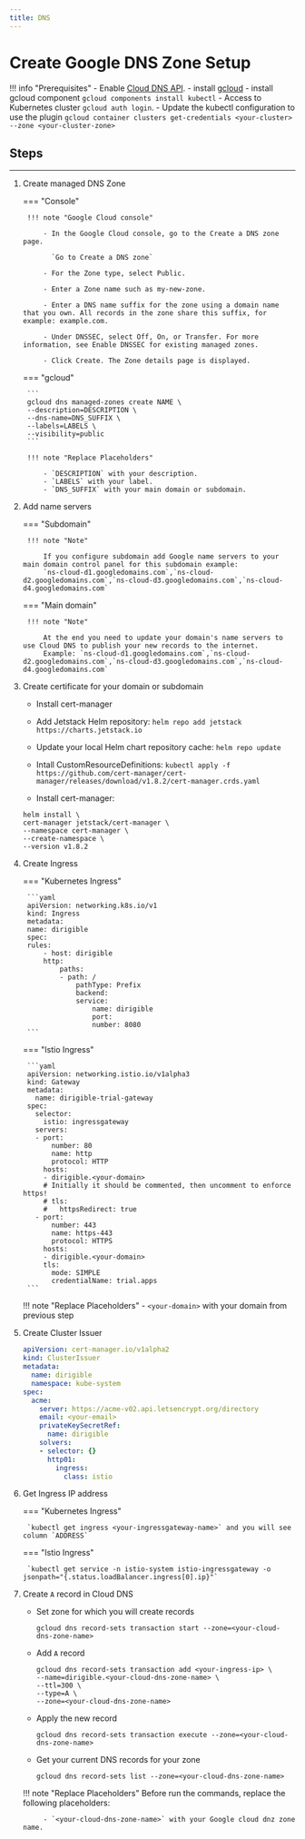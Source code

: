 ```yaml
---
title: DNS
---
```


Create Google DNS Zone Setup
===


!!! info "Prerequisites"
    - Enable [Cloud DNS API](https://console.cloud.google.com/start/api?id=dns&credential=client_key&_ga=2.126966857.579303116.1656398157-1033365968.1651760276&_gac=1.127004159.1652717017.CjwKCAjw7IeUBhBbEiwADhiEMXtYrlOvlKhHq7GdYe0GWEh3QVerWtVxivpUWLlvQEVAncBbbn-NsBoC1KQQAvD_BwE).
    - install [gcloud](https://cloud.google.com/sdk/docs/install)
    - install gcloud component `gcloud components install kubectl`
    - Access to Kubernetes cluster `gcloud auth login`.
    - Update the kubectl configuration to use the plugin `gcloud container clusters get-credentials <your-cluster> --zone <your-cluster-zone>`

## Steps
---

1. Create managed DNS Zone

    === "Console"

        !!! note "Google Cloud console"

            - In the Google Cloud console, go to the Create a DNS zone page.

              `Go to Create a DNS zone`

            - For the Zone type, select Public.

            - Enter a Zone name such as my-new-zone.

            - Enter a DNS name suffix for the zone using a domain name that you own. All records in the zone share this suffix, for example: example.com.

            - Under DNSSEC, select Off, On, or Transfer. For more information, see Enable DNSSEC for existing managed zones.

            - Click Create. The Zone details page is displayed.

    === "gcloud"
      
        ```
        gcloud dns managed-zones create NAME \
        --description=DESCRIPTION \
        --dns-name=DNS_SUFFIX \
        --labels=LABELS \
        --visibility=public
        ```

        !!! note "Replace Placeholders"

            - `DESCRIPTION` with your description.
            - `LABELS` with your label.
            - `DNS_SUFFIX` with your main domain or subdomain.

1. Add name servers

    === "Subdomain"

        !!! note "Note"

            If you configure subdomain add Google name servers to your main domain control panel for this subdomain example:
            `ns-cloud-d1.googledomains.com`,`ns-cloud-d2.googledomains.com`,`ns-cloud-d3.googledomains.com`,`ns-cloud-d4.googledomains.com`

    === "Main domain"

        !!! note "Note"

            At the end you need to update your domain's name servers to use Cloud DNS to publish your new records to the internet.
            Example: `ns-cloud-d1.googledomains.com`,`ns-cloud-d2.googledomains.com`,`ns-cloud-d3.googledomains.com`,`ns-cloud-d4.googledomains.com`

1. Create certificate for your domain or subdomain

    - Install cert-manager

    - Add Jetstack Helm repository: `helm repo add jetstack https://charts.jetstack.io`
    - Update your local Helm chart repository cache: `helm repo update`

    - Intall CustomResourceDefinitions: `kubectl apply -f https://github.com/cert-manager/cert-manager/releases/download/v1.8.2/cert-manager.crds.yaml`
    
    - Install cert-manager:
    
    ```
    helm install \
    cert-manager jetstack/cert-manager \
    --namespace cert-manager \
    --create-namespace \
    --version v1.8.2
    ```

1. Create Ingress

    === "Kubernetes Ingress"

        ```yaml
        apiVersion: networking.k8s.io/v1
        kind: Ingress
        metadata:
        name: dirigible
        spec:
        rules:
            - host: dirigible
            http:
                paths:
                - path: /
                    pathType: Prefix
                    backend:
                    service:
                        name: dirigible
                        port:
                        number: 8080
        ```

    === "Istio Ingress"

        ```yaml
        apiVersion: networking.istio.io/v1alpha3
        kind: Gateway
        metadata:
          name: dirigible-trial-gateway
        spec:
          selector:
            istio: ingressgateway
          servers:
          - port:
              number: 80
              name: http
              protocol: HTTP
            hosts:
            - dirigible.<your-domain>
            # Initially it should be commented, then uncomment to enforce https!
            # tls:
            #   httpsRedirect: true
          - port:
              number: 443
              name: https-443
              protocol: HTTPS
            hosts:
            - dirigible.<your-domain>
            tls:
              mode: SIMPLE 
              credentialName: trial.apps 
        ```

    !!! note "Replace Placeholders"
           - `<your-domain>` with your domain from previous step

1. Create Cluster Issuer
    
    ```yaml
    apiVersion: cert-manager.io/v1alpha2
    kind: ClusterIssuer
    metadata:
      name: dirigible
      namespace: kube-system
    spec:
      acme:
        server: https://acme-v02.api.letsencrypt.org/directory
        email: <your-email>
        privateKeySecretRef:
          name: dirigible
        solvers:
        - selector: {}
          http01:
            ingress:
              class: istio
    ```

1. Get Ingress IP address

    === "Kubernetes Ingress"

        `kubectl get ingress <your-ingressgateway-name>` and you will see column `ADDRESS`

    === "Istio Ingress"

        `kubectl get service -n istio-system istio-ingressgateway -o jsonpath="{.status.loadBalancer.ingress[0].ip}"`

1. Create `A` record in Cloud DNS

    - Set zone for which you will create records

        `gcloud dns record-sets transaction start --zone=<your-cloud-dns-zone-name>`

    - Add `A` record

        ```
        gcloud dns record-sets transaction add <your-ingress-ip> \
        --name=dirigible.<your-cloud-dns-zone-name> \
        --ttl=300 \
        --type=A \
        --zone=<your-cloud-dns-zone-name>
        ```

    - Apply the new record

        `gcloud dns record-sets transaction execute --zone=<your-cloud-dns-zone-name>`

    - Get your current DNS records for your zone

        `gcloud dns record-sets list --zone=<your-cloud-dns-zone-name>`

    !!! note "Replace Placeholders"
            Before run the commands, replace the following placeholders:

            - `<your-cloud-dns-zone-name>` with your Google cloud dnz zone name.
